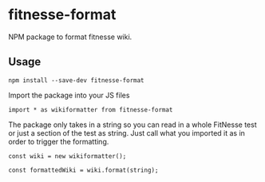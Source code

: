 # fitnesse-format

NPM package to format fitnesse wiki.

## Usage

`npm install --save-dev fitnesse-format`

Import the package into your JS files

`import * as wikiformatter from fitnesse-format`

The package only takes in a string so you can read in a whole FitNesse test or just a section of the test as string. Just call what you imported it as in order to trigger the formatting.

`const wiki = new wikiformatter();`

`const formattedWiki = wiki.format(string);`
